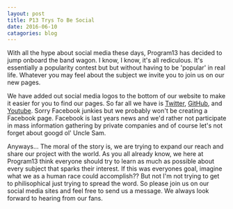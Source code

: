 ```yaml
---
layout: post
title: P13 Trys To Be Social
date: 2016-06-10
catagories: blog
---
```

<article>
<p>
With all the hype about social media these days, Program13 has decided to jump onboard the band wagon. I know, I know, it's all rediculous. It's essentially a popularity contest but but without having to be 'popular' in real life. Whatever you may feel about the subject we invite you to join us on our new pages.
</p>
<p>
We have added out social media logos to the bottom of our website to make it easier for you to find our pages. So far all we have is <a href="" target="_blank">Twitter</a>, <a href="" target="_blank">GitHub</a>, and <a href="" target="_blank">Youtube</a>. Sorry Facebook junkies but we probably won't be creating a Facebook page. Facebook is last years news and we'd rather not participate in mass information gathering by private companies and of course let's not forget about googd ol' Uncle Sam. 
</p>
<p>
Anyways... The moral of the story is, we are trying to expand our reach and share our project with the world. As you all already know, we here at Program13 think everyone should try to learn as much as possible about every subject that sparks their interest. If this was everyones goal, imagine what we as a human race could accomplish?? But not I'm not trying to get to philisophical just trying to spread the word. So please join us on our social media sites and feel free to send us a message. We always look forward to hearing from our fans. 
</p>
</article>

